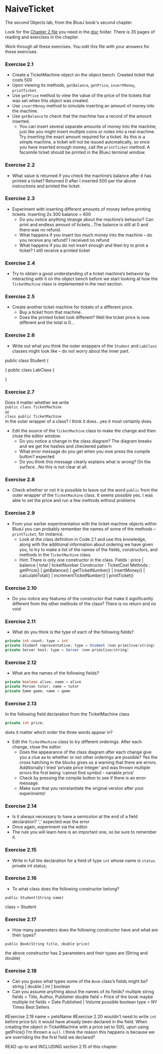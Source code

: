 # NaiveTicket

The second Objects lab, from the BlueJ book's second chapter.

Look for the [Chapter 2 file](./doc/BlueJ-objects-first-ch2.pdf) you need in the [doc](./doc) folder.
There is 35 pages of reading and exercises in the chapter.

Work through all these exercises. You edit this file with your answers for these exercises.

### Exercise 2.1
* Create a TicketMachine object on the object bench.
Created ticket that costs 500
* Upon viewing its methods, `getBalance`, `getPrice`, `insertMoney`, `printTicket`.
* Use `getPrice` method to view the value of the price of the tickets that was set when this object was created.
* Use `insertMoney` method to simulate inserting an amount of money into the machine.
* Use `getBalance` to check that the machine has a record of the amount inserted.
	* You can insert several separate amounts of money into the machine, just like you might insert multiple coins or notes into a real machine. Try inserting the exact amount required for a ticket. As this is a simple machine, a ticket will not be issued automatically, so once you have inserted enough money, call the `printTicket` method. A facsimile ticket should be printed in the BlueJ terminal window.

### Exercise 2.2
* What value is returned if you check the machine’s balance after it has printed a ticket?
Returned 0 after I inserted 500 per the above instructions and printed the ticket.

### Exercise 2.3
* Experiment with inserting different amounts of money before printing tickets.
Inserting 2x 300 balance = 600
	* Do you notice anything strange about the machine’s behavior?
Can print and endless amount of tickets...The balance is still at 0 and there was no refund.
	* What happens if you insert too much money into the machine – do you receive any refund?
I received no refund
	* What happens if you do not insert enough and then try to print a ticket?
	I still receive a printed ticket

### Exercise 2.4
* Try to obtain a good understanding of a ticket machine’s behavior by interacting with it on the object bench before we start looking at how the `TicketMachine` class is implemented in the next section.

### Exercise 2.5
* Create another ticket machine for tickets of a different price.
	* Buy a ticket from that machine.
	* Does the printed ticket look different?
Well the ticket price is now different and the total is 0...

### Exercise 2.6
* Write out what you think the outer wrappers of the `Student` and `LabClass` classes might look like – do not worry about the inner part.

public class Student {

}
public class LabClass {

}

### Exercise 2.7
Does it matter whether we write<br>
`public class TicketMachine`<br>
or<br>
`class public TicketMachine`<br>
in the outer wrapper of a class?
I think it does...yes it most certainly does.

* Edit the source of the `TicketMachine` class to make the change and then close the editor window.
	* Do you notice a change in the class diagram?
The diagram breaks and we get the hashes and checkered pattern
	* What error message do you get when you now press the compile button?
<identifier> expected
	* Do you think this message clearly explains what is wrong?
On the surface...No this is not clear at all.

### Exercise 2.8
* Check whether or not it is possible to leave out the word `public` from the outer wrapper of the `TicketMachine` class.
It seems possible yes. I was able to set the price and run a few methods without problems
### Exercise 2.9
* From your earlier experimentation with the ticket machine objects within BlueJ you can probably remember the names of some of the methods – `printTicket`, for instance.
	* Look at the class definition in Code 2.1 and use this knowledge, along with the additional information about ordering we have given you, to try to make a list of the names of the fields, constructors, and methods in the `TicketMachine` class.
	* Hint: There is only one constructor in the class.
Fields : price | balance | total | ticketNumber
Constructor : TicketCost
Methods : getPrice() | getBalance() | getTicketNumber() | insertMoney() | calculateTotal() | incrementTicketNumber() | printTicket()

### Exercise 2.10
* Do you notice any features of the constructor that make it significantly different from the other methods of the class?
There is no return and no void
### Exercise 2.11
* What do you think is the type of each of the following fields?

```java
private int count; type = int
private Student representative; type = Student (non-primitive/string)
private Server host; type = Server (non-primitive/string)
```

### Exercise 2.12
* What are the names of the following fields?

```java
private boolean alive; name = alive
private Person tutor; name = tutor
private Game game; name = game
```
### Exercise 2.13

In the following field declaration from the TicketMachine class<br>

```java
private int price;
```
does it matter which order the three words appear in?
* Edit the `TicketMachine` class to try different orderings. After each change, close the editor.
	* Does the appearance of the class diagram after each change give you a clue as to whether or not other orderings are
possible?
Yes the cross hatching in the blocks gives us a warning that there are errors.
Additionally I tried 'private price Integer' and was thrown multiple errors the first being 'cannot find symbol - variable price'
	* Check by pressing the compile button to see if there is an error message.
	* Make sure that you reinstantiate the original version after your experiments!

### Exercise 2.14
* Is it always necessary to have a semicolon at the end of a field declaration?
';' expected was the error
* Once again, experiment via the editor.
* The rule you will learn here is an important one, so be sure to remember it.


### Exercise 2.15
* Write in full the declaration for a field of type `int` whose name is `status`.
private int status;
### Exercise 2.16
* To what class does the following constructor belong?
```
public Student(String name)
```
class = Student
### Exercise 2.17
* How many parameters does the following constructor have and what are their types?
```
public Book(String title, double price)
```
the above constructor has 2 parameters and their types are (String and double)
### Exercise 2.18
* Can you guess what types some of the `Book` class’s fields might be?
string | double | int | boolean
* Can you assume anything about the names of its fields?
multiple string fields = Title, Author, Publisher
double field = Price of the book
maybe multiple int fields = Date Published | Volume
possible boolean type = NY Times Best Sellers

#Exercise 2.19
name = petsName
#Exercise 2.20
wouldn't need to write `int` before price b/c it would have already been declared in the field. When creating the object in TicketMachine with a price set to 500, upon using getPrice() I'm thrown a `null`. I think the reason this happens is because we are overriding the the first field we declared?




READ up-to and INCLUDING section 2.15 of this chapter.
